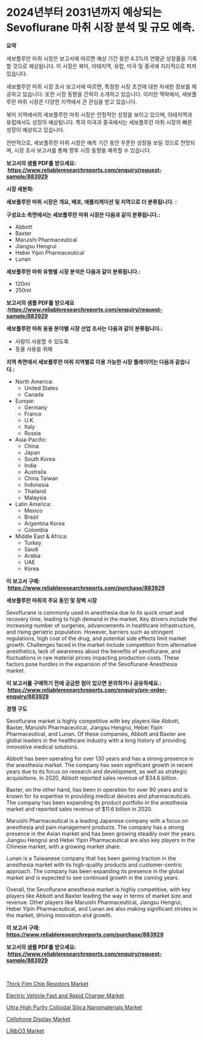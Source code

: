 <p><h1>2024년부터 2031년까지 예상되는 Sevoflurane 마취 시장 분석 및 규모 예측.</h1></p><p><strong>요약</strong></p>
<p><p>세보플루란 마취 시장은 보고서에 따르면 예상 기간 동안 4.3%의 연평균 성장률을 기록할 것으로 예상됩니다. 이 시장은 북미, 아태지역, 유럽, 미국 및 중국에 지리적으로 퍼져 있습니다.</p><p>세보플루란 마취 시장 조사 보고서에 따르면, 특정한 시장 조건에 대한 자세한 정보를 제공하고 있습니다. 또한 시장 동향을 간략히 소개하고 있습니다. 이러한 맥락에서, 세보플루란 마취 시장은 다양한 지역에서 큰 관심을 받고 있습니다.</p><p>북미 지역에서의 세보플루란 마취 시장은 안정적인 성장을 보이고 있으며, 아태지역과 유럽에서도 성장이 예상됩니다. 특히 미국과 중국에서는 세보플루란 마취 시장의 빠른 성장이 예상되고 있습니다.</p><p>전반적으로, 세보플루란 마취 시장은 예측 기간 동안 꾸준한 성장을 보일 것으로 전망되며, 시장 조사 보고서를 통해 향후 시장 동향을 예측할 수 있습니다.</p></p>
<p><strong>보고서의 샘플 PDF를 받으세요: &nbsp;<a href="https://www.reliableresearchreports.com/enquiry/request-sample/883929">https://www.reliableresearchreports.com/enquiry/request-sample/883929</a></strong></p>
<p><strong>시장 세분화:</strong></p>
<p><strong> 세보플루란 마취 시장은 개요, 배포, 애플리케이션 및 지역으로 더 분류됩니다. :</strong></p>
<p><strong>구성요소 측면에서는 세보플루란 마취 시장은 다음과 같이 분류됩니다.:</strong></p>
<p><ul><li>Abbott</li><li>Baxter</li><li>Maruishi Pharmaceutical</li><li>Jiangsu Hengrui</li><li>Hebei Yipin Pharmaceutical</li><li>Lunan</li></ul></p>
<p><strong> 세보플루란 마취 유형별 시장 분석은 다음과 같이 분류됩니다.:</strong></p>
<p><ul><li>120ml</li><li>250ml</li></ul></p>
<p><strong>보고서의 샘플 PDF를 받으세요 :<a href="https://www.reliableresearchreports.com/enquiry/request-sample/883929">https://www.reliableresearchreports.com/enquiry/request-sample/883929</a></strong></p>
<p><strong> 세보플루란 마취 응용 분야별 시장 산업 조사는 다음과 같이 분류됩니다.:</strong></p>
<p><ul><li>사람이 사용할 수 있도록</li><li>동물 사용을 위해</li></ul></p>
<p><strong>지역 측면에서 세보플루란 마취 지역별로 이용 가능한 시장 플레이어는 다음과 같습니다.:</strong></p>
<p><ul>
    <li>
        North America:
        <ul>
            <li>United States</li>
            <li>Canada</li>
        </ul>
    </li>
    <li>
        Europe:
        <ul>
            <li>Germany</li>
            <li>France</li>
            <li>U.K.</li>
            <li>Italy</li>
            <li>Russia</li>
        </ul>
    </li>
    <li>
        Asia-Pacific:
        <ul>
            <li>China</li>
            <li>Japan</li>
            <li>South Korea</li>
            <li>India</li>
            <li>Australia</li>
            <li>China Taiwan</li>
            <li>Indonesia</li>
            <li>Thailand</li>
            <li>Malaysia</li>
        </ul>
    </li>
    <li>
        Latin America:
        <ul>
            <li>Mexico</li>
            <li>Brazil</li>
            <li>Argentina Korea</li>
            <li>Colombia</li>
        </ul>
    </li>
    <li>
        Middle East & Africa:
        <ul>
            <li>Turkey</li>
            <li>Saudi</li>
            <li>Arabia</li>
            <li>UAE</li>
            <li>Korea</li>
        </ul>
    </li>
    </ul></p>
<p><strong>이 보고서 구매: &nbsp;<a href="https://www.reliableresearchreports.com/purchase/883929">https://www.reliableresearchreports.com/purchase/883929</a></strong></p>
<p><strong>세보플루란 마취의 주요 동인 및 장벽 시장</strong></p>
<p><p>Sevoflurane is commonly used in anesthesia due to its quick onset and recovery time, leading to high demand in the market. Key drivers include the increasing number of surgeries, advancements in healthcare infrastructure, and rising geriatric population. However, barriers such as stringent regulations, high cost of the drug, and potential side effects limit market growth. Challenges faced in the market include competition from alternative anesthetics, lack of awareness about the benefits of sevoflurane, and fluctuations in raw material prices impacting production costs. These factors pose hurdles in the expansion of the Sevoflurane Anesthesia market.</p></p>
<p><strong>이 보고서를 구매하기 전에 궁금한 점이 있으면 문의하거나 공유하세요.: &nbsp;<a href="https://www.reliableresearchreports.com/enquiry/pre-order-enquiry/883929">https://www.reliableresearchreports.com/enquiry/pre-order-enquiry/883929</a></strong></p>
<p><strong>경쟁 구도</strong></p>
<p><p>Sevoflurane market is highly competitive with key players like Abbott, Baxter, Maruishi Pharmaceutical, Jiangsu Hengrui, Hebei Yipin Pharmaceutical, and Lunan. Of these companies, Abbott and Baxter are global leaders in the healthcare industry with a long history of providing innovative medical solutions.</p><p>Abbott has been operating for over 130 years and has a strong presence in the anesthesia market. The company has seen significant growth in recent years due to its focus on research and development, as well as strategic acquisitions. In 2020, Abbott reported sales revenue of $34.6 billion.</p><p>Baxter, on the other hand, has been in operation for over 90 years and is known for its expertise in providing medical devices and pharmaceuticals. The company has been expanding its product portfolio in the anesthesia market and reported sales revenue of $11.6 billion in 2020.</p><p>Maruishi Pharmaceutical is a leading Japanese company with a focus on anesthesia and pain management products. The company has a strong presence in the Asian market and has been growing steadily over the years. Jiangsu Hengrui and Hebei Yipin Pharmaceutical are also key players in the Chinese market, with a growing market share.</p><p>Lunan is a Taiwanese company that has been gaining traction in the anesthesia market with its high-quality products and customer-centric approach. The company has been expanding its presence in the global market and is expected to see continued growth in the coming years.</p><p>Overall, the Sevoflurane anesthesia market is highly competitive, with key players like Abbott and Baxter leading the way in terms of market size and revenue. Other players like Maruishi Pharmaceutical, Jiangsu Hengrui, Hebei Yipin Pharmaceutical, and Lunan are also making significant strides in the market, driving innovation and growth.</p></p>
<p><strong>이 보고서 구매: &nbsp; <a href="https://www.reliableresearchreports.com/purchase/883929">https://www.reliableresearchreports.com/purchase/883929</a></strong></p>
<p><strong>보고서의 샘플 PDF를 받으세요: &nbsp;<a href="https://www.reliableresearchreports.com/enquiry/request-sample/883929">https://www.reliableresearchreports.com/enquiry/request-sample/883929</a></strong><strong></strong></p>
<p>&nbsp;</p>
<p><p><a href="https://view.publitas.com/reportprime-1/thick-film-chip-resistors-market-share-market-new-trends-analysis-report-by-type-by-application-by-end-use-by-region-and-segment-forecasts-2024-2031/">Thick Film Chip Resistors Market</a></p><p><a href="https://cat-emmental-94b.notion.site/Electric-Vehicle-Fast-and-Rapid-Charger-Market-Size-Reflecting-a-Forecast-Till-2031-Market-By-Type--c23cc3dbe8e74f21929ac00067297609">Electric Vehicle Fast and Rapid Charger Market</a></p><p><a href="https://github.com/joannesouthgate/Market-Research-Report-List-2/blob/main/ultra-high-purity-colloidal-silica-nanomaterials-market.md">Ultra High Purity Colloidal Silica Nanomaterials Market</a></p><p><a href="https://view.publitas.com/reportprime-1/cellphone-display-market-size-share-trends-analysis-report-by-material-by-type-by-end-user-by-region-and-segment-forecasts-2024-2031/">Cellphone Display Market</a></p><p><a href="https://issuu.com/reportprime-2/docs/linbo3-market-size-2030.pptx">LiNbO3 Market</a></p></p>